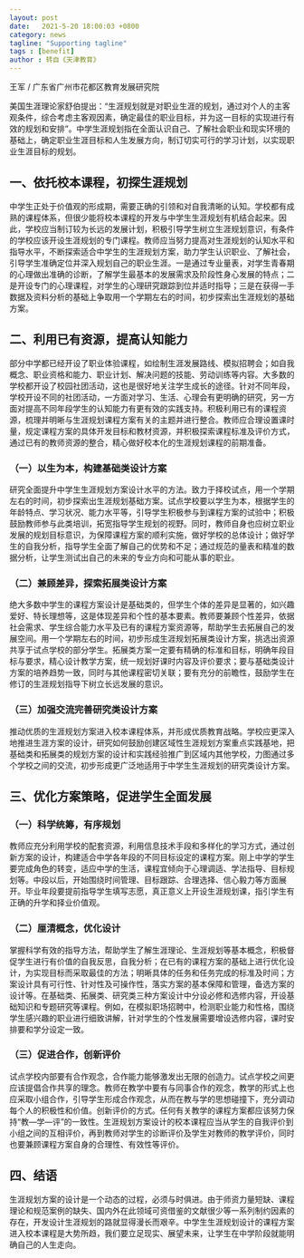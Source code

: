 ```yaml
---
layout: post
date:   2021-5-20 18:00:03 +0800
category: news
tagline: "Supporting tagline"
tags : [benefit]
author : 转自《天津教育》
---
```






王军 / 广东省广州市花都区教育发展研究院  

美国生涯理论家舒伯提出：“生涯规划就是对职业生涯的规划，通过对个人的主客观条件，综合考虑主客观因素，确定最佳的职业目标，并为这一目标的实现进行有效的规划和安排”。中学生涯规划指在全面认识自己、了解社会职业和现实环境的基础上，确定职业生涯目标和人生发展方向，制订切实可行的学习计划，以实现职业生涯目标的规划。

## 一、依托校本课程，初探生涯规划

中学生正处于价值观的形成期，需要正确的引领和对自我清晰的认知。学校都有成熟的课程体系，但很少能将校本课程的开发与中学生生涯规划有机结合起来。因此，学校应当制订较为长远的发展计划，积极引导学生树立生涯规划意识，有条件的学校应该开设生涯规划的专门课程。教师应当努力提高对生涯规划的认知水平和指导水平，不断探索适合中学生的生涯规划方案，助力学生认识职业、了解社会，引导学生准确定位并深入规划自己的职业生涯。一是通过专业量表，对学生青春期的心理做出准确的诊断，了解学生最基本的发展需求及阶段性身心发展的特点；二是开设专门的心理课程，对学生的心理研究跟踪到位并适时指导；三是在获得一手数据及资料分析的基础上争取用一个学期左右的时间，初步探索出生涯规划的基础方案。

## 二、利用已有资源，提高认知能力

部分中学都已经开设了职业体验课程，如绘制生涯发展路线、模拟招聘会；如自我概念、职业资格和能力、职业计划、解决问题的技能、劳动训练等内容。大多数的学校都开设了校园社团活动，这也是很好地关注学生成长的途径。针对不同年段，学校开设不同的社团活动，一方面对学习、生活、心理会有更明确的研究，另一方面对提高不同年段学生的认知能力有更有效的实践支持。积极利用已有的课程资源，梳理并明晰与生涯规划课程方案有关的主题并进行整合。教师应合理设置课时量，规定课程方案的具体开发目标和教材资源，并积极探索课程标准及评价方式，通过已有的教师资源的整合，精心做好校本化的生涯规划课程的前期准备。

### （一）以生为本，构建基础类设计方案

研究全面提升中学生生涯规划方案设计水平的方法。致力于择校试点，用一个学期左右的时间，初步探索出生涯规划基础方案。试点学校要以学生为本，根据学生的年龄特点、学习状况、能力水平等，引导学生积极参与到课程方案的试验中；积极鼓励教师参与此类培训，拓宽指导学生规划的视野。同时，教师自身也应树立职业发展的规划目标意识，为保障课程方案的顺利实施，做好学校的总体设计；做好学生的自我分析，指导学生全面了解自己的优势和不足；通过规范的量表和精准的数据分析，让学生测试出自己的未来的专业方向和可能从事的职业。

### （二）兼顾差异，探索拓展类设计方案

绝大多数中学生的课程方案设计是基础类的，但学生个体的差异是显著的，如兴趣爱好、特长理想等，这是体现差异和个性的基本要素。教师要兼顾个性差异，依据社会需求、学生综合能力水平及已有的课程方案资源等，帮助学生去拓展自己的发展空间。用一个学期左右的时间，初步形成生涯规划拓展类设计方案，挑选出资源共享于试点学校的部分学生。拓展类方案一定要有精确的标准和目标，明确年段目标与要求，精心设计教学方案，统一规划好课时内容及评价要求；要与基础类设计方案的培养趋势一致，同时与其他课程密切关联；要有充分的前瞻性，鼓励学生在修订的生涯规划指导下树立长远发展的意识。

### （三）加强交流完善研究类设计方案

推动优质的生涯规划方案进入校本课程体系，并形成优质教育战略。学校应更深入地推进生涯方案的设计，研究如何鼓励创建区域性生涯规划方案重点实践基地，把基础类和拓展类的规划方案的设计和实践经验推广到区域内其他学校，力图通过多个学校之间的交流，初步形成更广泛地适用于中学生生涯规划的研究类设计方案。

## 三、优化方案策略，促进学生全面发展

### （一）科学统筹，有序规划

教师应充分利用学校的配套资源，利用信息技术手段和多样化的学习方式，通过创新方案的设计，构建适合中学各年段的不同目标设定的课程方案。刚上中学的学生要完成角色的转变，适应中学的生活，课程宜倾向于心理调适、学法指导、目标规划等。中段以后，开始围绕时间管理、目标跟踪、合理选择、信心毅力等方面展开。毕业年段要提前指导学生填写志愿，真正意义上开设生涯规划课，指引学生有正确的升学和择业价值观。

### （二）厘清概念，优化设计

掌握科学有效的指导方法，帮助学生了解生涯理论、生涯规划等基本概念，积极督促学生进行有价值的自我反思，自我分析；在已有的课程方案的基础上进行优化设计，为实现目标而采取最佳的方法；明晰具体的任务和任务完成的标准及时间；方案设计具有可行性、针对性及可操作性，落实方案的基本保障和管理，备选方案的设计等。在基础类、拓展类、研究类三种方案设计中分设必修和选修内容，开设基础知识和专题研究等课程。例如，在模拟职场招聘中，检测职业能力和性格，围绕学生感兴趣的职业进行细致讲解，针对学生的个性发展需要增设选修内容，课时安排要和学分设定一致。

### （三）促进合作，创新评价

试点学校内部要有合作观念，合作能力能够激发出无限的创造力。试点学校之间更应该提倡合作共享的理念。教师在教学中要有与同事合作的观念，教学的形式上也应采取小组合作，引导学生形成合作观念，从而在教与学的思想碰撞下，充分调动每个人的积极性和价值。创新评价的方式。任何有关教学的课程方案都应该努力保持“教—学—评”的一致性。生涯规划方案设计的校本课程应当从学生的自我评价到小组之间的互相评价，再到教师对学生的诊断评价及学生对教师的教学评价，同时也要兼顾课程方案自身的合理性、有效性等评价。

## 四、结语

生涯规划方案的设计是一个动态的过程，必须与时俱进。由于师资力量短缺、课程理论和规范案例的缺失、国内外在此领域可资借鉴的文献很少等一系列制约因素的存在，开发设计生涯规划的路就显得漫长而艰辛。中学生生涯规划设计的课程方案进入校本课程是大势所趋，我们要立足现实、展望未来，让学生在中学阶段就能明确自己的人生走向。